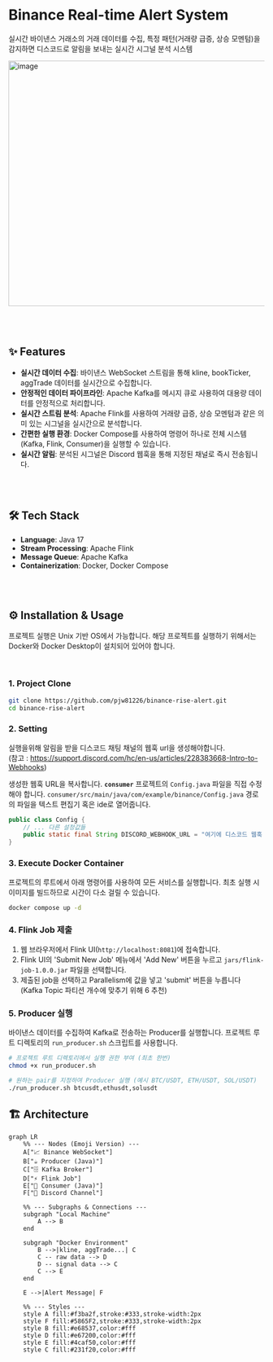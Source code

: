 # Binance Real-time Alert System 
실시간 바이낸스 거래소의 거래 데이터를 수집, 특정 패턴(거래량 급증, 상승 모멘텀)을 감지하면 디스코드로 알림을 보내는 실시간 시그널 분석 시스템

<img width="715" height="482" alt="image" src="https://github.com/user-attachments/assets/5eaf1313-579a-41f4-b250-c648b383e04b" />

   
<br><br>

## ✨ Features

* **실시간 데이터 수집**: 바이낸스 WebSocket 스트림을 통해 kline, bookTicker, aggTrade 데이터를 실시간으로 수집합니다.
* **안정적인 데이터 파이프라인**: Apache Kafka를 메시지 큐로 사용하여 대용량 데이터를 안정적으로 처리합니다.
* **실시간 스트림 분석**: Apache Flink를 사용하여 거래량 급증, 상승 모멘텀과 같은 의미 있는 시그널을 실시간으로 분석합니다.
* **간편한 실행 환경**: Docker Compose를 사용하여 명령어 하나로 전체 시스템(Kafka, Flink, Consumer)을 실행할 수 있습니다.
* **실시간 알림**: 분석된 시그널은 Discord 웹훅을 통해 지정된 채널로 즉시 전송됩니다.

<br><br>
   

## 🛠️ Tech Stack
* **Language**: Java 17
* **Stream Processing**: Apache Flink
* **Message Queue**: Apache Kafka
* **Containerization**: Docker, Docker Compose

   
<br><br>
   

## ⚙️ Installation & Usage
프로젝트 실행은 Unix 기반 OS에서 가능합니다.
해당 프로젝트를 실행하기 위해서는 Docker와 Docker Desktop이 설치되어 있어야 합니다.

<br>

### 1. Project Clone
```bash
git clone https://github.com/pjw81226/binance-rise-alert.git
cd binance-rise-alert
```


### 2. Setting
실행을위해 알림을 받을 디스코드 채팅 채널의 웹훅 url을 생성해야합니다.   
(참고 : https://support.discord.com/hc/en-us/articles/228383668-Intro-to-Webhooks)


생성한 웹훅 URL을 복사합니다.
**`consumer`** 프로젝트의 `Config.java` 파일을 직접 수정해야 합니다.
`consumer/src/main/java/com/example/binance/Config.java` 경로의 파일을 텍스트 편집기 혹은 ide로 열어줍니다.


```java
public class Config {
    // ... 다른 설정값들 
    public static final String DISCORD_WEBHOOK_URL = "여기에 디스코드 웹훅 URL을 붙여주세요."; // 경고: 이 URL은 외부에 유출되지 않도록 주의하세요.
}
```


### 3. Execute Docker Container

프로젝트의 루트에서 아래 명령어를 사용하여 모든 서비스를 실행합니다. 최초 실행 시 이미지를 빌드하므로 시간이 다소 걸릴 수 있습니다.

```bash
docker compose up -d
``` 


### 4. Flink Job 제출

1.  웹 브라우저에서 Flink UI(`http://localhost:8081`)에 접속합니다.
2.  Flink UI의 'Submit New Job' 메뉴에서 'Add New' 버튼을 누르고 `jars/flink-job-1.0.0.jar` 파일을 선택합니다.
3.  제출된 job을 선택하고 Parallelism에 값을 넣고 'submit' 버튼을 누릅니다 (Kafka Topic 파티션 개수에 맞추기 위해 6 추천)


### 5. Producer 실행

바이낸스 데이터를 수집하여 Kafka로 전송하는 Producer를 실행합니다. 프로젝트 루트 디렉토리의 `run_producer.sh` 스크립트를 사용합니다.

```bash
# 프로젝트 루트 디렉토리에서 실행 권한 부여 (최초 한번)
chmod +x run_producer.sh

# 원하는 pair를 지정하여 Producer 실행 (예시 BTC/USDT, ETH/USDT, SOL/USDT)
./run_producer.sh btcusdt,ethusdt,solusdt
```


## 🏗️ Architecture

```mermaid
graph LR
    %% --- Nodes (Emoji Version) ---
    A["📈 Binance WebSocket"]
    B["☕️ Producer (Java)"]
    C["🗄️ Kafka Broker"]
    D["⚡️ Flink Job"]
    E["🔔 Consumer (Java)"]
    F["💬 Discord Channel"]

    %% --- Subgraphs & Connections ---
    subgraph "Local Machine"
        A --> B
    end

    subgraph "Docker Environment"
        B -->|kline, aggTrade...| C
        C -- raw data --> D
        D -- signal data --> C
        C --> E
    end

    E -->|Alert Message| F

    %% --- Styles ---
    style A fill:#f3ba2f,stroke:#333,stroke-width:2px
    style F fill:#5865F2,stroke:#333,stroke-width:2px
    style B fill:#e68537,color:#fff
    style D fill:#e67200,color:#fff
    style E fill:#4caf50,color:#fff
    style C fill:#231f20,color:#fff
```


